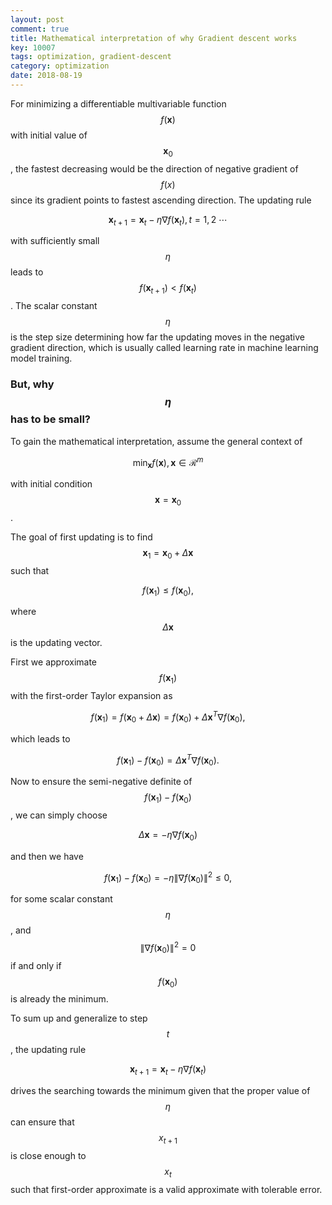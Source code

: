 ```yaml
---
layout: post
comment: true
title: Mathematical interpretation of why Gradient descent works
key: 10007
tags: optimization, gradient-descent
category: optimization
date: 2018-08-19
---
```




For minimizing a differentiable multivariable function $$f(\mathbf x)$$ with initial value of $$\mathbf x_0$$, the fastest decreasing would be the direction of negative gradient of $$f(x)$$ since its gradient points to fastest ascending direction. The updating rule 
<!--more-->

$$
\begin{equation}
\mathbf	x_{t+1} = \mathbf x_t - \eta\nabla f(\mathbf x_t), t=1,2~\cdots
\end{equation}
$$

with sufficiently small $$\eta$$ leads to $$f(\mathbf x_{t+1})<f(\mathbf x_t)$$. 
The scalar constant $$\eta$$ is the step size determining how far the updating moves in the negative gradient direction, which is usually called learning rate in machine learning model training. 

### But, why $$\eta$$ has to be small?

To gain the mathematical interpretation, assume the general context of 

$$
\begin{equation}
	\min_{\mathbf x}f(\mathbf x), \mathbf x\in \mathcal R^m
\end{equation}
$$

with initial condition $$\mathbf x=\mathbf x_0$$. 

The goal of first updating is to find $$\mathbf x_1=\mathbf x_0+\Delta\mathbf x$$ such that 

$$
\begin{equation}
	f(\mathbf x_1) \le f(\mathbf x_0), 
\end{equation}
$$

where $$\Delta\mathbf x$$ is the updating vector.

First we approximate $$f(\mathbf x_1)$$ with the first-order Taylor expansion as 

$$
\begin{equation}
	f(\mathbf x_1) = f(\mathbf x_0 + \Delta\mathbf x)=f(\mathbf x_0)+\Delta\mathbf x^T\nabla f(\mathbf x_0), 
\end{equation}
$$

which leads to 

$$
\begin{equation}
	f(\mathbf x_1) - f(\mathbf x_0)=\Delta\mathbf x^T\nabla f(\mathbf x_0). 
\end{equation}
$$

Now to ensure the semi-negative definite of $$f(\mathbf x_1) - f(\mathbf x_0)$$, we can simply choose 

$$
\begin{equation}
	\Delta\mathbf x = -\eta\nabla f(\mathbf x_0)
\end{equation}
$$

and then we have

$$
\begin{equation}
	f(\mathbf x_1) - f(\mathbf x_0)=-\eta\|\nabla f(\mathbf x_0)\|^2 \le 0, 
\end{equation}
$$

for some scalar constant $$\eta$$, and $$\|\nabla f(\mathbf x_0)\|^2=0$$ if and only if $$f(\mathbf x_0)$$ is already the minimum. 


To sum up and generalize to step $$t$$, the updating rule

$$
\begin{equation}
	\mathbf x_{t+1} = \mathbf x_t - \eta \nabla f(\mathbf x_t)
\end{equation}
$$

drives the searching towards the minimum given that the proper value of $$\eta$$ can ensure that $$x_{t+1}$$ is close enough to $$x_t$$ such that first-order approximate is a valid approximate with tolerable error.  

